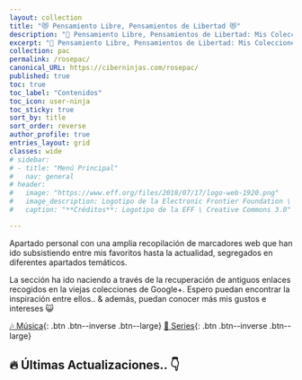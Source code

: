 ```yaml
---
layout: collection
title: "😻 Pensamiento Libre, Pensamientos de Libertad 😻"
description: "📰 Pensamiento Libre, Pensamientos de Libertad: Mis Colecciones"
excerpt: "📰 Pensamiento Libre, Pensamientos de Libertad: Mis Colecciones"
collection: pac
permalink: /rosepac/
canonical_URL: https://ciberninjas.com/rosepac/
published: true
toc: true
toc_label: "Contenidos"
toc_icon: user-ninja
toc_sticky: true
sort_by: title
sort_order: reverse
author_profile: true
entries_layout: grid
classes: wide
# sidebar:
# - title: "Menú Principal"
#   nav: general
# header:
#   image: "https://www.eff.org/files/2018/07/17/logo-web-1920.png"
#   image_description: Logotipo de la Electronic Frontier Foundation \ Visto en Ciberninjas
#   caption: "**Créditos**: Logotipo de la EFF \ Creative Commons 3.0"

---
```


<!-- -->
Apartado personal con una amplia recopilación de marcadores web que han ido subsistiendo entre mis favoritos hasta la actualidad, segregados en diferentes apartados temáticos.

La sección ha ido naciendo a través de la recuperación de antiguos enlaces recogidos en la viejas colecciones de Google+. Espero puedan encontrar la inspiración entre ellos.. & además, puedan conocer más mis gustos e intereses 😺

[🎶 Música](/categoria/#m%C3%BAsica "Categoría de Música"){: .btn .btn--inverse .btn--large} [🎥 Series](/categoria/#v%C3%ADdeo-series "Categoría de Series"){: .btn .btn--inverse .btn--large} 

## 🔥 Últimas Actualizaciones.. 👇
